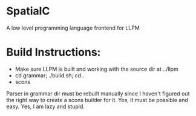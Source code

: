 # SpatialC
A low level programming language frontend for LLPM


# Build Instructions:
- Make sure LLPM is built and working with the source dir at ../llpm
- cd grammar; ./build.sh; cd..
- scons

Parser in grammar dir must be rebuilt manually since I haven't figured out the
right way to create a scons builder for it. Yes, it must be possible and easy.
Yes, I am lazy and stupid.
